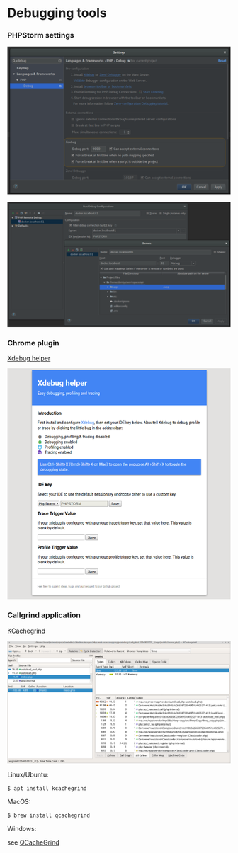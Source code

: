 # Debugging tools

### PHPStorm settings

![PHPStorm Xdebug port config](assets/phpstorm-xdebug-port-config.png)

![PHPStorm Xdebug run config](assets/phpstorm-xdebug-server-config.png)

### Chrome plugin

[Xdebug helper](https://chrome.google.com/webstore/detail/xdebug-helper/eadndfjplgieldjbigjakmdgkmoaaaoc)

![Chrome Xdebug helper](assets/chrome-xdebug-helper.png)

### Callgrind application

[KCachegrind](https://kcachegrind.github.io/html/Home.html)

![KCachegrind](assets/kcachegrind.png)

Linux/Ubuntu:

```
$ apt install kcachegrind
```

MacOS:

```
$ brew install qcachegrind
```

Windows:

see [QCacheGrind](https://sourceforge.net/projects/qcachegrindwin/)
